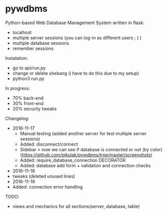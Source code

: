 # pywdbms
Python-based Web Database Management System written in flask:
* localhost
* multiple server sessions (you can log-in as different users ; ) )
* multiple database sessions
* remember sessions

Instalation:
* go to api/run.py
 * change or delete shebang (i have to do this due to my setup)
 * python3 run.py

In progress:
* 70% back-end
* 30% front-end
* 20% security tweaks

Changelog:
* 2016-11-17
  * Manual testing (added another server for test multiple server sessions)
  * Added: disconnect/connect
  * Sidebar > now we can see if database is connected or not (by color) (https://github.com/pikulak/pywdbms/tree/master/screenshots)
  * Added: require_database_connection DECORATOR
  * Added: database add form + validation and connection checks
* 2016-11-18
 * tweaks (deleted unused lines)
* 2016-11-19
 * Added: connection error handling
 
TODO:
* views and mechanics for all sections(server, database, table)


